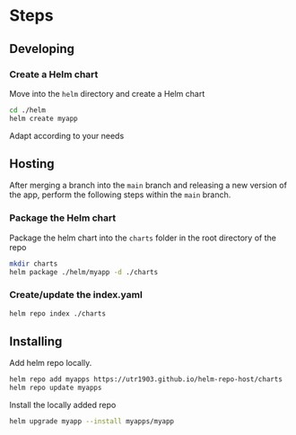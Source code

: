 # Steps

## Developing

### Create a Helm chart

Move into the `helm` directory and create a Helm chart

```bash
cd ./helm
helm create myapp
```

Adapt according to your needs

## Hosting

After merging a branch into the `main` branch and releasing a new version of the app, perform the following steps within the `main` branch.

### Package the Helm chart

Package the helm chart into the `charts` folder in the root directory of the repo

```bash
mkdir charts
helm package ./helm/myapp -d ./charts
```

### Create/update the index.yaml

```bash
helm repo index ./charts
```

## Installing

Add helm repo locally.

```bash
helm repo add myapps https://utr1903.github.io/helm-repo-host/charts
helm repo update myapps
```

Install the locally added repo

```bash
helm upgrade myapp --install myapps/myapp
```
